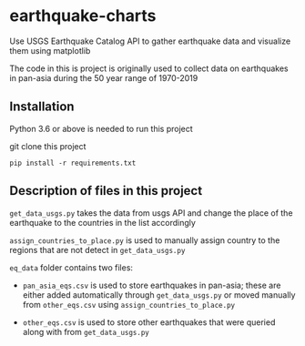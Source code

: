 # earthquake-charts

Use USGS Earthquake Catalog API to gather earthquake data and visualize them using matplotlib

The code in this is project is originally used to collect data on earthquakes in pan-asia during the 50 year range of 1970-2019

## Installation

Python 3.6 or above is needed to run this project

git clone this project

`pip install -r requirements.txt`

## Description of files in this project

`get_data_usgs.py` takes the data from usgs API and change the place of the earthquake to the countries in the list accordingly

`assign_countries_to_place.py` is used to manually assign country to the regions that are not detect in `get_data_usgs.py`

`eq_data` folder contains two files:

- `pan_asia_eqs.csv` is used to store earthquakes in pan-asia; these are either added automatically 
through `get_data_usgs.py` or moved manually from `other_eqs.csv` using `assign_countries_to_place.py`  

- `other_eqs.csv` is used to store other earthquakes that were queried along with from `get_data_usgs.py`